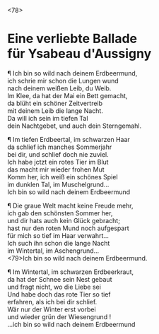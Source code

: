<78>

# Eine verliebte Ballade<br /> für Ysabeau d'Aussigny

¶ Ich bin so wild nach deinem Erdbeermund,  
ich schrie mir schon die Lungen wund  
nach deinem weißen Leib, du Weib.  
Im Klee, da hat der Mai ein Bett gemacht,  
da blüht ein schöner Zeitvertreib  
mit deinem Leib die lange Nacht.  
Da will ich sein im tiefen Tal  
dein Nachtgebet, und auch dein Sterngemahl.

¶ Im tiefen Erdbeertal, im schwarzen Haar  
da schlief ich manches Sommerjahr  
bei dir, und schlief doch nie zuviel.  
Ich habe jctzt ein rotes Tier im Blut  
das macht mir wieder frohen Mut  
Komm her, ich weiß ein schönes Spiel  
im dunklen Tal, im Muschelgrund…  
Ich bin so wild nach deinem Erdbeermund

¶ Die graue Welt macht keine Freude mehr,  
ich gab den schönsten Sommer her,  
und dir hats auch kein Glück gebracht;  
hast nur den roten Mund noch aufgespart  
für mich so tief im Haar verwahrt…  
Ich such ihn schon die lange Nacht  
im Wintertal, im Aschengrund…  
<79>Ich bin so wild nach deinem Erdbeermund.

¶ Im Wintertal, im schwarzen Erdbeerkraut,  
da hat der Schnee sein Nest gebaut  
und fragt nicht, wo die Liebe sei  
Und habe doch das rote Tier so tief  
erfahren, als ich bei dir schlief.  
Wär nur der Winter erst vorbei  
und wieder grün der Wiesengrund !  
…ich bin so wild nach deinem Erdbeermund


